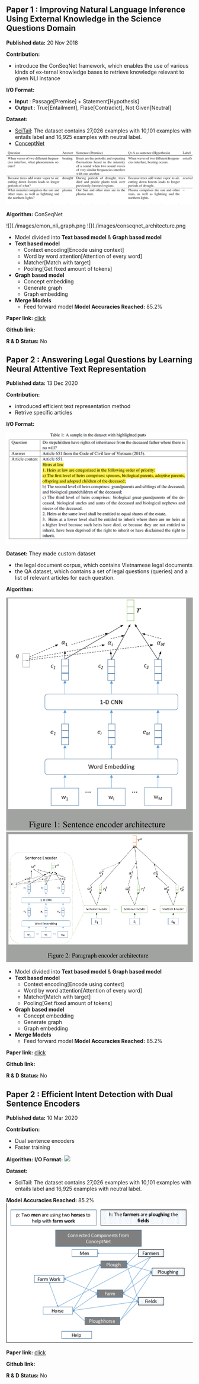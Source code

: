## Paper 1 : Improving Natural Language Inference Using External Knowledge in the Science Questions Domain

__Published data:__ 20 Nov 2018

__Contribution:__ 
- introduce the ConSeqNet framework, which enables the use of various kinds of ex-ternal knowledge bases to retrieve knowledge relevant to given NLI instance

__I/O Format:__ 
- <b> Input </b> : Passage[Premise] + Statement[Hypothesis]
- <b> Output </b> : True[Entailment], Flase[Contradict], Not Given[Neutral]

__Dataset:__


- [SciTail](https://allenai.org/data/scitail): The dataset contains 27,026 examples with 10,101 examples with entails label and 16,925 examples with neutral label.
- [ConceptNet](https://zenodo.org/record/1289942/files/conceptnet-distinguishing-attributes-data.zip) 

![image](./images/scitail_dataset.png)

__Algorithm:__ ConSeqNet

![](./images/emon_nli_graph.png
![](./images/conseqnet_architecture.png

- Model divided into <b> Text based model </b> & <b> Graph based model </b>
- <b> Text based model </b>
  - Context encoding[Encode using context]
  - Word by word attention[Attention of every word]
  - Matcher[Match with target]
  - Pooling[Get fixed amount of tokens]
- <b> Graph based model </b>
  - Concept embedding
  - Generate graph
  - Graph embedding
- <b> Merge Models </b>
  - Feed forward model
__Model Accuracies Reached:__
85.2%

__Paper link:__ [click](https://arxiv.org/abs/1809.05724)

__Github link:__

__R & D Status:__ No


## Paper 2 : Answering Legal Questions by Learning Neural Attentive Text Representation

__Published data:__ 13 Dec 2020

__Contribution:__ 
- introduced efficient text representation method
- Retrive specific articles

__I/O Format:__ 

![image](./images/text_representation_dataset_anno.png)

__Dataset:__
They made custom dataset
- the legal document corpus, which contains Vietnamese legal documents
- the QA dataset, which contains a set of legal questions (queries) and a list of relevant articles for each question.

__Algorithm:__ 

![](./images/text_representation_sentence_encoder.png)
![](./images/text_representation_paragraph_encoder.png)

- Model divided into <b> Text based model </b> & <b> Graph based model </b>
- <b> Text based model </b>
  - Context encoding[Encode using context]
  - Word by word attention[Attention of every word]
  - Matcher[Match with target]
  - Pooling[Get fixed amount of tokens]
- <b> Graph based model </b>
  - Concept embedding
  - Generate graph
  - Graph embedding
- <b> Merge Models </b>
  - Feed forward model
__Model Accuracies Reached:__
85.2%

__Paper link:__ [click](https://arxiv.org/abs/1809.05724)

__Github link:__

__R & D Status:__ No







## Paper 2 : Efficient Intent Detection with Dual Sentence Encoders

__Published data:__ 10 Mar 2020

__Contribution:__ 
- Dual sentence encoders
- Faster training


__Algorithm:__ 
__I/O Format:__ 
![](./ATIS_data_sample.png)

__Dataset:__
- SciTail: The dataset contains 27,026 examples with 10,101 examples with entails label and 16,925 examples with neutral label.

__Model Accuracies Reached:__
85.2%
![](./images/emon_nli_graph.png)

__Paper link:__ [click](https://arxiv.org/abs/1809.05724)

__Github link:__

__R & D Status:__ No
